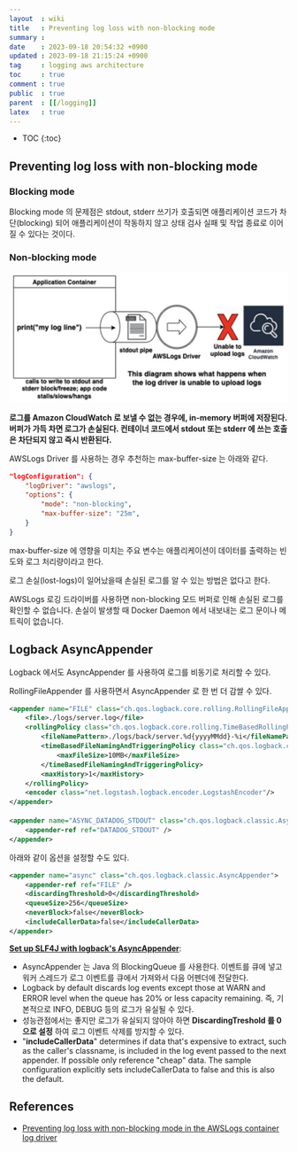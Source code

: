 ```yaml
---
layout  : wiki
title   : Preventing log loss with non-blocking mode
summary : 
date    : 2023-09-18 20:54:32 +0900
updated : 2023-09-18 21:15:24 +0900
tag     : logging aws architecture
toc     : true
comment : true
public  : true
parent  : [[/logging]]
latex   : true
---
```

* TOC
{:toc}

## Preventing log loss with non-blocking mode

### Blocking mode

Blocking mode 의 문제점은 stdout, stderr 쓰기가 호출되면 애플리케이션 코드가 차단(blocking) 되어 애플리케이션이 작동하지 않고 상태 검사 실패 및 작업 종료로 이어질 수 있다는 것이다.

### Non-blocking mode

![](/resource/wiki/logging-nonblocking-pipeline/nonblocking-pipeline.png)

__로그를 Amazon CloudWatch 로 보낼 수 없는 경우에, in-memory 버퍼에 저장된다. 버퍼가 가득 차면 로그가 손실된다. 컨테이너 코드에서 stdout 또는 stderr 에 쓰는 호출은 차단되지 않고 즉시 반환된다.__

AWSLogs Driver 를 사용하는 경우 추천하는 max-buffer-size 는 아래와 같다.

```json
"logConfiguration": {
    "logDriver": "awslogs",
    "options": {
        "mode": "non-blocking",
        "max-buffer-size": "25m",
    }
}
```

max-buffer-size 에 영향을 미치는 주요 변수는 애플리케이션이 데이터를 출력하는 빈도와 로그 처리량이라고 한다.

로그 손실(lost-logs)이 일어났을때 손실된 로그를 알 수 있는 방법은 없다고 한다. 

AWSLogs 로깅 드라이버를 사용하면 non-blocking 모드 버퍼로 인해 손실된 로그를 확인할 수 없습니다. 손실이 발생할 때 Docker Daemon 에서 내보내는 로그 문이나 메트릭이 없습니다.

## Logback AsyncAppender

Logback 에서도 AsyncAppender 를 사용하여 로그를 비동기로 처리할 수 있다.

RollingFileAppender 를 사용하면서 AsyncAppender 로 한 번 더 감쌀 수 있다.

```xml
<appender name="FILE" class="ch.qos.logback.core.rolling.RollingFileAppender">
    <file>./logs/server.log</file>
    <rollingPolicy class="ch.qos.logback.core.rolling.TimeBasedRollingPolicy">
        <fileNamePattern>./logs/back/server.%d{yyyyMMdd}-%i</fileNamePattern>
        <timeBasedFileNamingAndTriggeringPolicy class="ch.qos.logback.core.rolling.SizeAndTimeBasedFNATP">
            <maxFileSize>10MB</maxFileSize>
        </timeBasedFileNamingAndTriggeringPolicy>
        <maxHistory>1</maxHistory>
    </rollingPolicy>
    <encoder class="net.logstash.logback.encoder.LogstashEncoder"/>
</appender>

<appender name="ASYNC_DATADOG_STDOUT" class="ch.qos.logback.classic.AsyncAppender">
    <appender-ref ref="DATADOG_STDOUT" />
</appender>
```

아래와 같이 옵션을 설정할 수도 있다.

```xml
<appender name="async" class="ch.qos.logback.classic.AsyncAppender">
    <appender-ref ref="FILE" />
    <discardingThreshold>0</discardingThreshold>        
    <queueSize>256</queueSize>
    <neverBlock>false</neverBlock>
    <includeCallerData>false</includeCallerData>
</appender>
```

__[Set up SLF4J with logback's AsyncAppender](https://sorenpoulsen.com/set-up-slf4j-with-logbacks-asyncappender)__:

- AsyncAppender 는 Java 의 BlockingQueue 를 사용한다. 이벤트를 큐에 넣고 워커 스레드가 로그 이벤트를 큐에서 가져와서 다음 어펜더에 전달한다.
- Logback by default discards log events except those at WARN and ERROR level when the queue has 20% or less capacity remaining. 즉, 기본적으로 INFO, DEBUG 등의 로그가 유실될 수 있다. 
- 성능관점에서는 좋지만 로그가 유실되지 않아야 하면 __DiscardingTreshold 를 0 으로 설정__ 하여 로그 이벤트 삭제를 방지할 수 있다.
- "__includeCallerData__" determines if data that's expensive to extract, such as the caller's classname, is included in the log event passed to the next appender. If possible only reference "cheap" data. The sample configuration explicitly sets includeCallerData to false and this is also the default.

## References

- [Preventing log loss with non-blocking mode in the AWSLogs container log driver](https://aws.amazon.com/ko/blogs/containers/preventing-log-loss-with-non-blocking-mode-in-the-awslogs-container-log-driver/)




